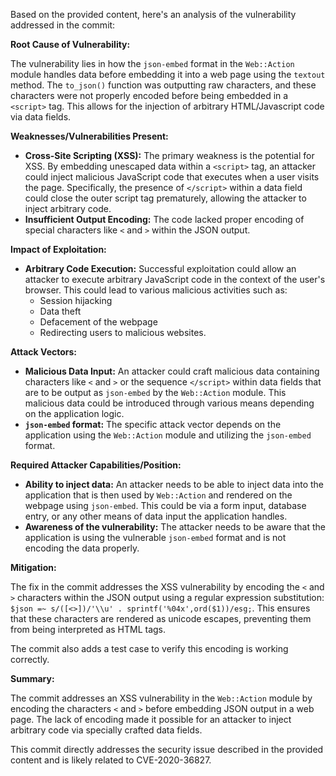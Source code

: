 Based on the provided content, here's an analysis of the vulnerability addressed in the commit:

**Root Cause of Vulnerability:**

The vulnerability lies in how the `json-embed` format in the `Web::Action` module handles data before embedding it into a web page using the `textout` method. The `to_json()` function was outputting raw characters, and these characters were not properly encoded before being embedded in a `<script>` tag. This allows for the injection of arbitrary HTML/Javascript code via data fields.

**Weaknesses/Vulnerabilities Present:**

*   **Cross-Site Scripting (XSS):** The primary weakness is the potential for XSS. By embedding unescaped data within a `<script>` tag, an attacker could inject malicious JavaScript code that executes when a user visits the page. Specifically, the presence of  `</script>` within a data field could close the outer script tag prematurely, allowing the attacker to inject arbitrary code.
*   **Insufficient Output Encoding:** The code lacked proper encoding of special characters like `<` and `>` within the JSON output.

**Impact of Exploitation:**

*   **Arbitrary Code Execution:** Successful exploitation could allow an attacker to execute arbitrary JavaScript code in the context of the user's browser. This could lead to various malicious activities such as:
    *   Session hijacking
    *   Data theft
    *   Defacement of the webpage
    *   Redirecting users to malicious websites.

**Attack Vectors:**

*   **Malicious Data Input:** An attacker could craft malicious data containing characters like `<` and `>` or the sequence `</script>` within data fields that are to be output as `json-embed` by the `Web::Action` module. This malicious data could be introduced through various means depending on the application logic.
*   **`json-embed` format:** The specific attack vector depends on the application using the `Web::Action` module and utilizing the `json-embed` format.

**Required Attacker Capabilities/Position:**

*   **Ability to inject data:** An attacker needs to be able to inject data into the application that is then used by `Web::Action` and rendered on the webpage using `json-embed`. This could be via a form input, database entry, or any other means of data input the application handles.
*   **Awareness of the vulnerability:** The attacker needs to be aware that the application is using the vulnerable `json-embed` format and is not encoding the data properly.

**Mitigation:**

The fix in the commit addresses the XSS vulnerability by encoding the `<` and `>` characters within the JSON output using a regular expression substitution: `$json =~ s/([<>])/'\\u' . sprintf('%04x',ord($1))/esg;`. This ensures that these characters are rendered as unicode escapes, preventing them from being interpreted as HTML tags.

The commit also adds a test case to verify this encoding is working correctly.

**Summary:**

The commit addresses an XSS vulnerability in the `Web::Action` module by encoding the characters `<` and `>` before embedding JSON output in a web page. The lack of encoding made it possible for an attacker to inject arbitrary code via specially crafted data fields.

This commit directly addresses the security issue described in the provided content and is likely related to CVE-2020-36827.